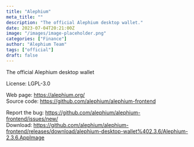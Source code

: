 ```yaml
---
title: "Alephium"
meta_title: ""
description: "The official Alephium desktop wallet."
date: 2023-07-04T20:21:00Z
image: "/images/image-placeholder.png"
categories: ["Finance"]
author: "Alephium Team"
tags: ["official"]
draft: false
---
```


The official Alephium desktop wallet

License: LGPL-3.0

Web page: https://alephium.org/  
Source code: https://github.com/alephium/alephium-frontend

Report the bug: https://github.com/alephium/alephium-frontend/issues/new/  
Download: https://github.com/alephium/alephium-frontend/releases/download/alephium-desktop-wallet%402.3.6/Alephium-2.3.6.AppImage
